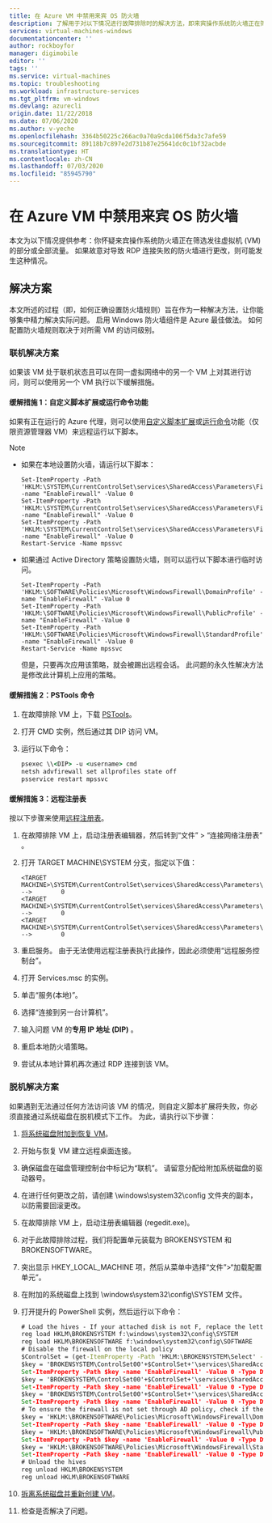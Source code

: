 ```yaml
---
title: 在 Azure VM 中禁用来宾 OS 防火墙
description: 了解用于对以下情况进行故障排除时的解决方法，即来宾操作系统防火墙正在筛选发往 VM 的部分或全部流量。
services: virtual-machines-windows
documentationcenter: ''
author: rockboyfor
manager: digimobile
editor: ''
tags: ''
ms.service: virtual-machines
ms.topic: troubleshooting
ms.workload: infrastructure-services
ms.tgt_pltfrm: vm-windows
ms.devlang: azurecli
origin.date: 11/22/2018
ms.date: 07/06/2020
ms.author: v-yeche
ms.openlocfilehash: 3364b50225c266ac0a70a9cda106f5da3c7afe59
ms.sourcegitcommit: 89118b7c897e2d731b87e25641dc0c1bf32acbde
ms.translationtype: HT
ms.contentlocale: zh-CN
ms.lasthandoff: 07/03/2020
ms.locfileid: "85945790"
---
```

<!-- Verify part successfully-->
# <a name="disable-the-guest-os-firewall-in-azure-vm"></a>在 Azure VM 中禁用来宾 OS 防火墙

本文为以下情况提供参考：你怀疑来宾操作系统防火墙正在筛选发往虚拟机 (VM) 的部分或全部流量。 如果故意对导致 RDP 连接失败的防火墙进行更改，则可能发生这种情况。

## <a name="solution"></a>解决方案

本文所述的过程（即，如何正确设置防火墙规则）旨在作为一种解决方法，让你能够集中精力解决实际问题。 启用 Windows 防火墙组件是 Azure 最佳做法。 如何配置防火墙规则取决于对所需 VM 的访问级别。

### <a name="online-solutions"></a>联机解决方案 

如果该 VM 处于联机状态且可以在同一虚拟网络中的另一个 VM 上对其进行访问，则可以使用另一个 VM 执行以下缓解措施。

#### <a name="mitigation-1-custom-script-extension-or-run-command-feature"></a>缓解措施 1：自定义脚本扩展或运行命令功能

如果有正在运行的 Azure 代理，则可以使用[自定义脚本扩展](../extensions/custom-script-windows.md)或[运行命令](../windows/run-command.md)功能（仅限资源管理器 VM）来远程运行以下脚本。

> [!Note]
> * 如果在本地设置防火墙，请运行以下脚本：
>   ```
>   Set-ItemProperty -Path 'HKLM:\SYSTEM\CurrentControlSet\services\SharedAccess\Parameters\FirewallPolicy\DomainProfile' -name "EnableFirewall" -Value 0
>   Set-ItemProperty -Path 'HKLM:\SYSTEM\CurrentControlSet\services\SharedAccess\Parameters\FirewallPolicy\PublicProfile' -name "EnableFirewall" -Value 0
>   Set-ItemProperty -Path 'HKLM:\SYSTEM\CurrentControlSet\services\SharedAccess\Parameters\FirewallPolicy\Standardprofile' -name "EnableFirewall" -Value 0 
>   Restart-Service -Name mpssvc
>   ```
> * 如果通过 Active Directory 策略设置防火墙，则可以运行以下脚本进行临时访问。 
>   ```
>   Set-ItemProperty -Path 'HKLM:\SOFTWARE\Policies\Microsoft\WindowsFirewall\DomainProfile' -name "EnableFirewall" -Value 0
>   Set-ItemProperty -Path 'HKLM:\SOFTWARE\Policies\Microsoft\WindowsFirewall\PublicProfile' -name "EnableFirewall" -Value 0
>   Set-ItemProperty -Path 'HKLM:\SOFTWARE\Policies\Microsoft\WindowsFirewall\StandardProfile' -name "EnableFirewall" -Value 0
>   Restart-Service -Name mpssvc
>   ```
>   但是，只要再次应用该策略，就会被踢出远程会话。 此问题的永久性解决方法是修改此计算机上应用的策略。

<!--Not Available on #### Mitigation 2: Remote PowerShell-->

#### <a name="mitigation-2-pstools-commands"></a>缓解措施 2：PSTools 命令

1. 在故障排除 VM 上，下载 [PSTools](https://docs.microsoft.com/sysinternals/downloads/pstools)。

2. 打开 CMD 实例，然后通过其 DIP 访问 VM。

3. 运行以下命令：

    ```cmd
    psexec \\<DIP> -u <username> cmd
    netsh advfirewall set allprofiles state off
    psservice restart mpssvc
    ```

#### <a name="mitigation-3-remote-registry"></a>缓解措施 3：远程注册表 

按以下步骤来使用[远程注册表](https://support.microsoft.com/help/314837/how-to-manage-remote-access-to-the-registry)。

1. 在故障排除 VM 上，启动注册表编辑器，然后转到“文件” > “连接网络注册表” 。

2. 打开 TARGET MACHINE\SYSTEM 分支，指定以下值：

    ```
    <TARGET MACHINE>\SYSTEM\CurrentControlSet\services\SharedAccess\Parameters\FirewallPolicy\DomainProfile\EnableFirewall           -->        0 
    <TARGET MACHINE>\SYSTEM\CurrentControlSet\services\SharedAccess\Parameters\FirewallPolicy\PublicProfile\EnableFirewall           -->        0 
    <TARGET MACHINE>\SYSTEM\CurrentControlSet\services\SharedAccess\Parameters\FirewallPolicy\StandardProfile\EnableFirewall         -->        0
    ```

3. 重启服务。 由于无法使用远程注册表执行此操作，因此必须使用“远程服务控制台”。

4. 打开 Services.msc 的实例。

5. 单击“服务(本地)”。

6. 选择“连接到另一台计算机”。

7. 输入问题 VM 的**专用 IP 地址 (DIP)** 。

8. 重启本地防火墙策略。

9. 尝试从本地计算机再次通过 RDP 连接到该 VM。

### <a name="offline-solutions"></a>脱机解决方案 

如果遇到无法通过任何方法访问该 VM 的情况，则自定义脚本扩展将失败，你必须直接通过系统磁盘在脱机模式下工作。 为此，请执行以下步骤：

1. [将系统磁盘附加到恢复 VM](troubleshoot-recovery-disks-portal-windows.md)。

2. 开始与恢复 VM 建立远程桌面连接。

3. 确保磁盘在磁盘管理控制台中标记为“联机”。 请留意分配给附加系统磁盘的驱动器号。

4. 在进行任何更改之前，请创建 \windows\system32\config 文件夹的副本，以防需要回滚更改。

5. 在故障排除 VM 上，启动注册表编辑器 (regedit.exe)。 

6. 对于此故障排除过程，我们将配置单元装载为 BROKENSYSTEM 和 BROKENSOFTWARE。

7. 突出显示 HKEY_LOCAL_MACHINE 项，然后从菜单中选择“文件”>“加载配置单元”。

8. 在附加的系统磁盘上找到 \windows\system32\config\SYSTEM 文件。

9. 打开提升的 PowerShell 实例，然后运行以下命令：

    ```cmd
    # Load the hives - If your attached disk is not F, replace the letter assignment here
    reg load HKLM\BROKENSYSTEM f:\windows\system32\config\SYSTEM
    reg load HKLM\BROKENSOFTWARE f:\windows\system32\config\SOFTWARE 
    # Disable the firewall on the local policy
    $ControlSet = (get-ItemProperty -Path 'HKLM:\BROKENSYSTEM\Select' -name "Current").Current
    $key = 'BROKENSYSTEM\ControlSet00'+$ControlSet+'\services\SharedAccess\Parameters\FirewallPolicy\DomainProfile'
    Set-ItemProperty -Path $key -name 'EnableFirewall' -Value 0 -Type Dword -force
    $key = 'BROKENSYSTEM\ControlSet00'+$ControlSet+'\services\SharedAccess\Parameters\FirewallPolicy\PublicProfile'
    Set-ItemProperty -Path $key -name 'EnableFirewall' -Value 0 -Type Dword -force
    $key = 'BROKENSYSTEM\ControlSet00'+$ControlSet+'\services\SharedAccess\Parameters\FirewallPolicy\StandardProfile'
    Set-ItemProperty -Path $key -name 'EnableFirewall' -Value 0 -Type Dword -force
    # To ensure the firewall is not set through AD policy, check if the following registry entries exist and if they do, then check if the following entries exist:
    $key = 'HKLM:\BROKENSOFTWARE\Policies\Microsoft\WindowsFirewall\DomainProfile'
    Set-ItemProperty -Path $key -name 'EnableFirewall' -Value 0 -Type Dword -force
    $key = 'HKLM:\BROKENSOFTWARE\Policies\Microsoft\WindowsFirewall\PublicProfile'
    Set-ItemProperty -Path $key -name 'EnableFirewall' -Value 0 -Type Dword -force
    $key = 'HKLM:\BROKENSOFTWARE\Policies\Microsoft\WindowsFirewall\StandardProfile'
    Set-ItemProperty -Path $key -name 'EnableFirewall' -Value 0 -Type Dword -force
    # Unload the hives
    reg unload HKLM\BROKENSYSTEM
    reg unload HKLM\BROKENSOFTWARE
    ```

10. [拆离系统磁盘并重新创建 VM](troubleshoot-recovery-disks-portal-windows.md)。

11. 检查是否解决了问题。

<!-- Update_Description: update meta properties, wording update, update link -->